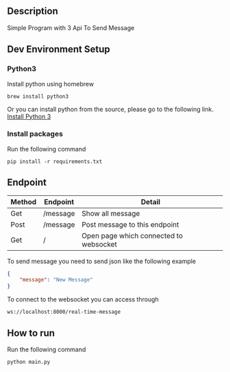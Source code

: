 ## Description

Simple Program with 3 Api To Send Message

## Dev Environment Setup

### Python3
Install python using homebrew
```
brew install python3
```

Or you can install python from the source, please go to the following link. 
[Install Python 3](https://www.python.org/downloads/release/python-374/)  

### Install packages
Run the following command
```
pip install -r requirements.txt
```

## Endpoint
| Method  | Endpoint | Detail |
| ------------- | ------------- | ------------- | 
| Get | /message | Show all message |  
| Post | /message| Post message to this endpoint|
| Get| / | Open page which connected to websocket|

To send message you need to send json like the following example
```json
{
	"message": "New Message"
}
```

To connect to the websocket you can access through
```
ws://localhost:8000/real-time-message
``` 

## How to run
Run the following command
```
python main.py
``` 
